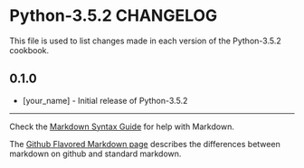 # Python-3.5.2 CHANGELOG

This file is used to list changes made in each version of the Python-3.5.2 cookbook.

## 0.1.0
- [your_name] - Initial release of Python-3.5.2

- - -
Check the [Markdown Syntax Guide](http://daringfireball.net/projects/markdown/syntax) for help with Markdown.

The [Github Flavored Markdown page](http://github.github.com/github-flavored-markdown/) describes the differences between markdown on github and standard markdown.
